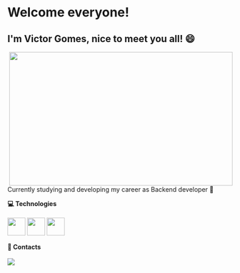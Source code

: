 
# Welcome everyone! 

## I'm Victor Gomes, nice to meet you all! :smile:

<img align="right" width="500px" height="300px" src="https://media1.tenor.com/m/z5IyCMLg1McAAAAd/persona-persona-4.gif">

<br> Currently studying and developing my career as Backend developer :robot:

<b>:computer: Technologies</b>
<br>
<br>
<img loading="lazy" width="40" height="40" src="https://cdn.jsdelivr.net/gh/devicons/devicon@latest/icons/csharp/csharp-original.svg"/>
<img loading="lazy" width="40" height="40" src="https://cdn.jsdelivr.net/gh/devicons/devicon@latest/icons/dotnetcore/dotnetcore-original.svg" />
<img loading="lazy" width="40" height="40" src="https://cdn.jsdelivr.net/gh/devicons/devicon@latest/icons/git/git-original.svg" />

<b>:iphone: Contacts</b>
<br>
<br>
<a href="https://www.linkedin.com/in/victor-gomes-232491279" target="_blank"><img loading="lazy" src="https://img.shields.io/badge/-LinkedIn-%230077B5?style=for-the-badge&logo=linkedin&logoColor=white" target="_blank"></a>   

<!--
<div>
<a href="https://github.com/victorGomes998">
<img loading="lazy" height="180em" src="https://github-readme-stats.vercel.app/api/top-langs/?username=victorGomes998&layout=compact&langs_count=7"/>
<img loading="lazy" height="180em" src="https://github-readme-stats.vercel.app/api?username=victorGomes998&show_icons=true&theme=dracula&include_all_commits=true&count_private=true"/>
</div>
-->

